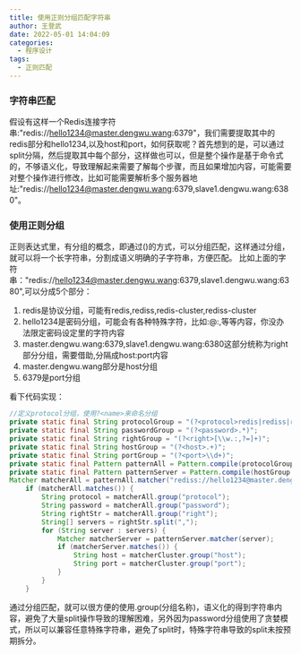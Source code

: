 ```yaml
---
title: 使用正则分组匹配字符串
author: 王登武
date: 2022-05-01 14:04:09
categories:
  - 程序设计
tags:
  - 正则匹配
---
```

### 字符串匹配
假设有这样一个Redis连接字符串:"redis://hello1234@master.dengwu.wang:6379"，我们需要提取其中的redis部分和hello1234,以及host和port，如何获取呢？首先想到的是，可以通过split分隔，然后提取其中每个部分，这样做也可以，但是整个操作是基于命令式的，不够语义化，导致理解起来需要了解每个步骤，而且如果增加内容，可能需要对整个操作进行修改，比如可能需要解析多个服务器地址:"redis://hello1234@master.dengwu.wang:6379,slave1.dengwu.wang:6380"。
### 使用正则分组
正则表达式里，有分组的概念，即通过()的方式，可以分组匹配，这样通过分组，就可以将一个长字符串，分割成语义明确的子字符串，方便匹配。
比如上面的字符串："redis://hello1234@master.dengwu.wang:6379,slave1.dengwu.wang:6380",可以分成5个部分：
1. redis是协议分组，可能有redis,rediss,redis-cluster,rediss-cluster
2. hello1234是密码分组，可能会有各种特殊字符，比如:@:,等等内容，你没办法限定密码设定里的字符内容
3. master.dengwu.wang:6379,slave1.dengwu.wang:6380这部分统称为right部分分组，需要借助,分隔成host:port内容
4. master.dengwu.wang部分是host分组
5. 6379是port分组

看下代码实现：

``` java
//定义protocol分组，使用?<name>来命名分组
private static final String protocolGroup = "(?<protocol>redis|rediss|redis-cluster|rediss-cluster)";
private static final String passwordGroup = "(?<password>.*)";
private static final String rightGroup = "(?<right>[\\w.:,?=]+)";
private static final String hostGroup = "(?<host>.+)";
private static final String portGroup = "(?<port>\\d+)";
private static final Pattern patternAll = Pattern.compile(protocolGroup + "://" + passwordGroup + "@" + rightGroup);
private static final Pattern patternServer = Pattern.compile(hostGroup + ":" + portGroup);
Matcher matcherAll = patternAll.matcher("rediss://hello1234@master.dengwu.wang:6379,slave1.dengwu.wang:6380");
    if (matcherAll.matches()) {
        String protocol = matcherAll.group("protocol");
        String password = matcherAll.group("password");
        String rightStr = matcherAll.group("right");
        String[] servers = rightStr.split(",");
        for (String server : servers) {
            Matcher matcherServer = patternServer.matcher(server);
            if (matcherServer.matches()) {
                String host = matcherCluster.group("host");
                String port = matcherCluster.group("port");
            }
        }
    }
```
通过分组匹配，就可以很方便的使用.group(分组名称)，语义化的得到字符串内容，避免了大量split操作导致的理解困难，另外因为password分组使用了贪婪模式，所以可以兼容任意特殊字符串，避免了split时，特殊字符串导致的split未按预期拆分。
